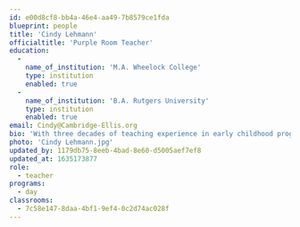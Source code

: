 ```yaml
---
id: e00d8cf8-bb4a-46e4-aa49-7b8579ce1fda
blueprint: people
title: 'Cindy Lehmann'
officialtitle: 'Purple Room Teacher'
education:
  -
    name_of_institution: 'M.A. Wheelock College'
    type: institution
    enabled: true
  -
    name_of_institution: 'B.A. Rutgers University'
    type: institution
    enabled: true
email: Cindy@Cambridge-Ellis.org
bio: 'With three decades of teaching experience in early childhood programs, I was impressed with the quality of care and professionalism that I observed when I came to CES. I knew it was a place where I could continue to grow as an educator. I love working with the four and five year-olds as they explore and discover their world and share their thoughts and insights. Outside of work, I enjoy spending time with my husband and twin daughters. Together we bike, ski, hike, and revel in nature.'
photo: 'Cindy Lehmann.jpg'
updated_by: 1179db75-8eeb-4bad-8e60-d5005aef7ef8
updated_at: 1635173877
role:
  - teacher
programs:
  - day
classrooms:
  - 7c58e147-8daa-4bf1-9ef4-0c2d74ac028f
---
```

